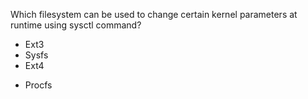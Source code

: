 Which filesystem can be used to change certain kernel parameters at runtime using sysctl command?
* Ext3
* Sysfs
* Ext4
+ Procfs

